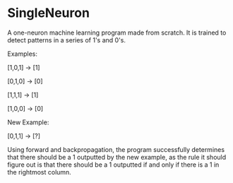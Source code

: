 # SingleNeuron
A one-neuron machine learning program made from scratch. It is trained to detect patterns in a series of 1's and 0's.

Examples:

[1,0,1] -> [1] 

[0,1,0] -> [0]

[1,1,1] -> [1]

[1,0,0] -> [0]

New Example:

[0,1,1] -> [?]

Using forward and backpropagation, the program successfully determines that there should be a 1 outputted by the new example, 
as the rule it should figure out is that there should be a 1 outputted if and only if there is a 1 in the rightmost column.
